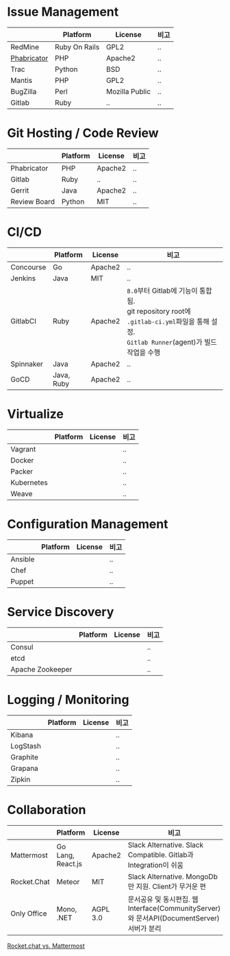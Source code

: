 # Issue Management
|             | Platform      | License        | 비고 |
|---          |---            |---             |---  |
| RedMine     | Ruby On Rails | GPL2           | .. |
| [Phabricator](phabricator) | PHP           | Apache2        | .. |
| Trac        | Python        | BSD            | .. |
| Mantis      | PHP           | GPL2           | .. |
| BugZilla    | Perl          | Mozilla Public | .. |
| Gitlab      | Ruby          | ..             | .. |


# Git Hosting / Code Review

|             | Platform      | License        | 비고 |
|---          |---            |---             |---  |
| Phabricator | PHP           | Apache2        | .. |
| Gitlab      | Ruby          | ..             | .. |
| Gerrit      | Java          | Apache2        | .. |
| Review Board| Python        | MIT            | .. |

# CI/CD

|             | Platform      | License        | 비고 |
|---          |---            |---             |---  |
| Concourse   | Go            | Apache2        | .. |
| Jenkins     | Java          | MIT            | .. |
| GitlabCI    | Ruby          | Apache2        | `8.0`부터 Gitlab에 기능이 통합됨.<br > git repository root에 `.gitlab-ci.yml`파일을 통해 설정.<br > `Gitlab Runner`(agent)가 빌드작업을 수행 |
| Spinnaker   | Java          | Apache2        | .. |
| GoCD        | Java, Ruby    | Apache2        | .. |


# Virtualize
|             | Platform      | License        | 비고 |
|---          |---            |---             |---  |
| Vagrant     |               |                | .. |
| Docker      |               |                | .. |
| Packer      |               |                | .. |
| Kubernetes  |               |                | .. |
| Weave       |               |                | .. |


# Configuration Management
|             | Platform      | License        | 비고 |
|---          |---            |---             |---  |
| Ansible     |               |                | .. |
| Chef        |               |                | .. |
| Puppet      |               |                | .. |


# Service Discovery

|                   | Platform      | License        | 비고 |
|---                |---            |---             |---  |
| Consul            |               |                | .. |
| etcd              |               |                | .. |
| Apache Zookeeper  |               |                | .. |


# Logging / Monitoring
|                   | Platform      | License        | 비고 |
|---                |---            |---             |---  |
| Kibana            |               |                | .. |
| LogStash          |               |                | .. |
| Graphite          |               |                | .. |
| Grapana           |               |                | .. |
| Zipkin            |               |                | .. |

# Collaboration
|                   | Platform          | License        | 비고 |
|---                |---                |---             |---  |
| Mattermost        | Go Lang, React.js | Apache2        | Slack Alternative. Slack Compatible. Gitlab과 Integration이 쉬움 |
| Rocket.Chat       | Meteor            | MIT            | Slack Alternative. MongoDb만 지원. Client가 무거운 편 |
| Only Office       | Mono, .NET        | AGPL 3.0       | 문서공유 및 동시편집. 웹 Interface(CommunityServer)와 문서API(DocumentServer)서버가 분리 |

[Rocket.chat vs. Mattermost](https://stackshare.io/stackups/lets-chat-vs-rocketchat-vs-mattermost)
